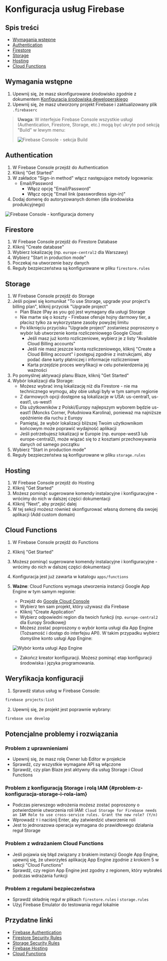 # Konfiguracja usług Firebase

## Spis treści
- [Wymagania wstępne](#wymagania-wstępne)
- [Authentication](#authentication)
- [Firestore](#firestore)
- [Storage](#storage)
- [Hosting](#hosting)
- [Cloud Functions](#cloud-functions)

## Wymagania wstępne

1. Upewnij się, że masz skonfigurowane środowisko zgodnie z dokumentem [Konfiguracja środowiska deweloperskiego](./02-dev-environment-setup.md)
2. Upewnij się, że masz utworzony projekt Firebase i zaktualizowany plik `.firebaserc`

> **Uwaga**: W interfejsie Firebase Console wszystkie usługi (Authentication, Firestore, Storage, etc.) mogą być ukryte pod sekcją "Build" w lewym menu:
>
> ![Firebase Console - sekcja Build](./images/03-firebase-build-section.png)

## Authentication

1. W Firebase Console przejdź do Authentication
2. Kliknij "Get Started"
3. W zakładce "Sign-in method" włącz następujące metody logowania:
   - Email/Password
     - Włącz opcję "Email/Password"
     - Włącz opcję "Email link (passwordless sign-in)"
4. Dodaj domenę do autoryzowanych domen (dla środowiska produkcyjnego)

![Firebase Console - konfiguracja domeny](./images/03-domain-configuration.png)

## Firestore

1. W Firebase Console przejdź do Firestore Database
2. Kliknij "Create database"
3. Wybierz lokalizację (np. `europe-central2` dla Warszawy)
4. Wybierz "Start in production mode"
5. Poczekaj na utworzenie bazy danych
6. Reguły bezpieczeństwa są konfigurowane w pliku `firestore.rules`

## Storage

1. W Firebase Console przejdź do Storage
2. Jeśli pojawi się komunikat "To use Storage, upgrade your project's billing plan", kliknij przycisk "Upgrade project"
   - Plan Blaze (Pay as you go) jest wymagany dla usługi Storage
   - Nie martw się o koszty - Firebase oferuje hojny darmowy tier, a płacisz tylko za wykorzystane zasoby powyżej limitu
   - Po kliknięciu przycisku "Upgrade project" zostaniesz poproszony o wybór lub utworzenie konta rozliczeniowego Google Cloud:
     - Jeśli masz już konto rozliczeniowe, wybierz je z listy "Available Cloud Billing accounts"
     - Jeśli nie masz jeszcze konta rozliczeniowego, kliknij "Create a Cloud Billing account" i postępuj zgodnie z instrukcjami, aby podać dane karty płatniczej i informacje rozliczeniowe
     - Karta przejdzie proces weryfikacji w celu potwierdzenia jej ważności
3. Po pomyślnej aktywacji planu Blaze, kliknij "Get Started"
4. Wybór lokalizacji dla Storage:
   - Możesz wybrać inną lokalizację niż dla Firestore - nie ma technicznego wymogu, aby obie usługi były w tym samym regionie
   - Z darmowych opcji dostępne są lokalizacje w USA: us-central1, us-east1, us-west1
   - Dla użytkowników z Polski/Europy najlepszym wyborem będzie us-east1 (Moncks Corner, Południowa Karolina), ponieważ ma najniższe opóźnienie dla ruchu z Europy
   - Pamiętaj, że wybór lokalizacji bliższej Twoim użytkownikom końcowym może poprawić wydajność aplikacji
   - Jeśli potrzebujesz lokalizacji w Europie (np. europe-west3 lub europe-central2), może wiązać się to z kosztami przechowywania danych od samego początku
5. Wybierz "Start in production mode"
6. Reguły bezpieczeństwa są konfigurowane w pliku `storage.rules`

## Hosting

1. W Firebase Console przejdź do Hosting
2. Kliknij "Get Started"
3. Możesz pominąć sugerowane komendy instalacyjne i konfiguracyjne - wrócimy do nich w dalszej części dokumentacji
4. Kliknij "Next", aby przejść dalej
5. W tej sekcji możesz również skonfigurować własną domenę dla swojej aplikacji (Add custom domain)

## Cloud Functions

1. W Firebase Console przejdź do Functions
2. Kliknij "Get Started"
3. Możesz pominąć sugerowane komendy instalacyjne i konfiguracyjne - wrócimy do nich w dalszej części dokumentacji
4. Konfiguracja jest już zawarta w katalogu `apps/functions`
5. **Ważne**: Cloud Functions wymaga utworzenia instancji Google App Engine w tym samym regionie:
   - Przejdź do [Google Cloud Console](https://console.cloud.google.com/appengine)
   - Wybierz ten sam projekt, który używasz dla Firebase
   - Kliknij "Create Application"
   - Wybierz odpowiedni region dla twoich funkcji (np. `europe-central2` dla Europy Środkowej)
   - Możesz zostać poproszony o wybór konta usługi dla App Engine (Tożsamość i dostęp do interfejsu API). W takim przypadku wybierz domyślne konto usługi App Engine:

   ![Wybór konta usługi App Engine](./images/app-engine-service-account.png)

   - Zakończ kreator konfiguracji. Możesz pominąć etap konfiguracji środowiska i języka programowania.

## Weryfikacja konfiguracji

1. Sprawdź status usług w Firebase Console:
```bash
firebase projects:list
```

2. Upewnij się, że projekt jest poprawnie wybrany:
```bash
firebase use develop
```

## Potencjalne problemy i rozwiązania

### Problem z uprawnieniami
- Upewnij się, że masz rolę Owner lub Editor w projekcie
- Sprawdź, czy wszystkie wymagane API są włączone
- Sprawdź, czy plan Blaze jest aktywny dla usług Storage i Cloud Functions

### Problem z konfiguracją Storage i rolą IAM {#problem-z-konfiguracja-storage-i-rola-iam}
- Podczas pierwszego wdrożenia możesz zostać poproszony o potwierdzenie utworzenia roli IAM: `Cloud Storage for Firebase needs an IAM Role to use cross-service rules. Grant the new role? (Y/n)`
- Wprowadź `Y` i naciśnij Enter, aby zatwierdzić utworzenie roli
- Jest to jednorazowa operacja wymagana do prawidłowego działania reguł Storage

### Problem z wdrażaniem Cloud Functions
- Jeśli pojawia się błąd związany z brakiem instancji Google App Engine, upewnij się, że utworzyłeś aplikację App Engine zgodnie z krokiem 5 w sekcji "Cloud Functions"
- Sprawdź, czy region App Engine jest zgodny z regionem, który wybrałeś podczas wdrażania funkcji

### Problem z regułami bezpieczeństwa
- Sprawdź składnię reguł w plikach `firestore.rules` i `storage.rules`
- Użyj Firebase Emulator do testowania reguł lokalnie

## Przydatne linki
- [Firebase Authentication](https://firebase.google.com/docs/auth)
- [Firestore Security Rules](https://firebase.google.com/docs/firestore/security/get-started)
- [Storage Security Rules](https://firebase.google.com/docs/storage/security)
- [Firebase Hosting](https://firebase.google.com/docs/hosting)
- [Cloud Functions](https://firebase.google.com/docs/functions)
